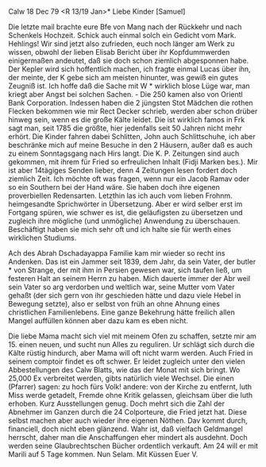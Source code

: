  Calw 18 Dec 79
 <R 13/19 Jan>*
Liebe Kinder [Samuel]

Die letzte mail brachte eure Bfe von Mang nach der Rückkehr und nach Schenkels Hochzeit. Schick auch einmal solch ein Gedicht vom Mark. Hehlings! Wir sind jetzt also zufrieden, euch noch länger am Werk zu wissen, obwohl der lieben Elisab Bericht über ihr Kopfdummwerden einigermaßen andeutet, daß sie doch schon ziemlich abgesponnen habe. Der Kepler wird sich hoffentlich machen, ich fragte einmal Lucas über ihn, der meinte, der K gebe sich am meisten hinunter, was gewiß ein gutes Zeugniß ist. Ich hoffe daß die Sache mit W <Walter>* wirklich blose Lüge war, man kriegt aber Angst bei solchen Sachen. - Die 250 kamen also von Orientl Bank Corporation. Indessen haben die 2 jüngsten Stot Mädchen die rothen Flecken bekommen wie mir Rect Decker schrieb, werden aber schon drüber hinweg sein, wenn es die große Kälte leidet. Die ist wirklich famos in Frk sagt man, seit 1785 die größte, hier jedenfalls seit 50 Jahren nicht mehr erhört. Die Kinder fahren dabei Schlitten, John auch Schlittschuhe, ich aber beschränke mich auf meine Besuche in den 2 Häusern, außer daß es auch zu einem Sonntagsgang nach Hirs langt. 
Die K. P. Zeitungen sind auch gekommen, mit ihrem für Fried so erfreulichen Inhalt (Fidji Marken bes.). Mir ist aber 14tägiges Senden lieber, denn 4 Zeitungen lesen fordert doch ziemlich Zeit. Ich möchte oft was fragen, wenn nur ein Jacob Ramav oder so ein Southern bei der Hand wäre. Sie haben doch ihre eigenen proverbiellen Redensarten. Letzthin las ich auch vom lieben Frohnm. heimgesandte Sprichwörter in Übersetzung. Aber er wird selber erst im Fortgang spüren, wie schwer es ist, die geläufigsten zu übersetzen und zugleich ihre mögliche (und unmögliche) Anwendung zu überschauen. Beschäftigt haben sie mich sehr oft und ich halte sie für werth eines wirklichen Studiums.

Ach des Abrah Dschadayappa Familie kam mir wieder so recht ins Andenken. Das ist ein Jammer seit 1839, dem Jahr, da sein Vater, der butler <Imanuel>* von Strange, der mit ihm in Persien gewesen war, sich taufen ließ, um festeren Halt an seinem Herrn zu haben. Mich dauerte immer der Abr weil sein Vater so arg verdorben und weltlich war, seine Mutter vom Vater gehaßt (der sich gern von ihr geschieden hätte und dazu viele Hebel in Bewegung setzte), also er selbst von früh an ohne Ahnung eines christlichen Familienlebens. Eine ganze Bekehrung hätte freilich allen Mangel auffüllen können aber dazu kam es eben nicht.

Die liebe Mama macht sich viel mit meinem Ofen zu schaffen, setzte mir am 15. einen neuen, und sucht nun Alles zu reguliren. Ur schlägt sich durch die Kälte rüstig hindurch, aber Mama will oft nicht warm werden. Auch Fried in seinem comptoir findet es oft schwer. Er leidet zugleich unter den vielen Abbestellungen des Calw Blatts, wie das der Monat mit sich bringt. Wo 25,000 Ex verbreitet werden, gibts natürlich viele Wechsel. Die einen (Pfarrer) sagen: zu hoch fürs Volk! andere: von der Kirche zu entfernt, luth Miss werde getadelt, Fremde ohne Kritik gelassen, gleichsam über die luth erhoben. Kurz Ausstellungen genug. Doch mehrt sich die Zahl der Abnehmer im Ganzen durch die 24 Colporteure, die Fried jetzt hat. Diese selbst machen aber auch wieder ihre eigenen Nöthen. Dav kommt durch, financiell, doch nicht eben glänzend. Wahr ist, daß vielfach Geldmangel herrscht, daher man die Anschaffungen eher mindert als ausdehnt. Doch werden seine Glaubrechtschen Bücher ordentlich verkauft. Am 24 will er mit Marili auf 5 Tage kommen. Nun Selam. Mit Küssen
 Euer V.

